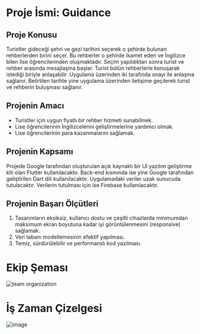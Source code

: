 # Proje İsmi: Guidance

## Proje Konusu
Turistler gideceği şehri ve gezi tarihini seçerek o şehirde bulunan rehberlerden birini seçer. Bu rehberler o şehirde ikamet eden ve İngilizce bilen lise öğrencilerinden oluşmaktadır. Seçim yapıldıktan sonra turist ve rehber arasında mesajlaşma başlar. Turist bütün rehberlerle konuşarak istediği biriyle anlaşabilir. Uygulama üzerinden iki tarafında onayı ile anlaşma sağlanır. Belirtilen tarihte yine uygulama üzerinden iletişime geçilerek turist ve rehberin buluşması sağlanır.

## Projenin Amacı
 - Turistler için  uygun fiyatlı bir rehber hizmeti sunabilmek.
 - Lise öğrencilerinin İngilizcelerini geliştirmelerine yardımcı olmak.
 - Lise öğrencilerinin para kazanmalarını sağlamak.

## Projenin Kapsamı
Projede Google tarafından oluşturulan açık kaynaklı bir UI yazılım geliştirme kiti olan Flutter kullanılacaktır. Back-end kısmında ise yine Google tarafından geliştirilen Dart dili kullanılacaktır. Uygulamadaki veriler uzak sunucuda tutulacaktır. Verilerin tutulması için ise Firebase kullanılacaktır.

## Projenin Başarı Ölçütleri

 1. Tasarımların eksiksiz, kullanıcı dostu ve çeşitli cihazlarda minimumdan maksimum ekran boyutuna kadar iyi görüntülenmesini (responsive) sağlamak.
 2. Veri tabanı modellemesinin efektif yapılması.
 3. Temiz, sürdürülebilir ve performanslı kod yazılması.

# Ekip Şeması
![team organization](https://user-images.githubusercontent.com/35155252/142272574-7d03e9a3-8d89-4090-8719-7053fed97f5b.png)

# İş Zaman Çizelgesi
![image](https://user-images.githubusercontent.com/35155252/142296364-3c1104a9-97a7-45c4-82fe-f0151c78ee80.png)
